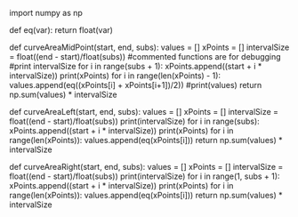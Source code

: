 import numpy as np

def eq(var):
    return float(var)

def curveAreaMidPoint(start, end, subs):
    values = []
    xPoints = []
    intervalSize = float((end - start)/float(subs))
    #commented functions are for debugging
    #print intervalSize
    for i in range(subs + 1):
        xPoints.append((start + i * intervalSize))
        print(xPoints)
    for i in range(len(xPoints) - 1):
        values.append(eq((xPoints[i] + xPoints[i+1])/2))
    #print(values)
    return np.sum(values) * intervalSize

def curveAreaLeft(start, end, subs):
    values = []
    xPoints = []
    intervalSize = float((end - start)/float(subs))
    print(intervalSize)
    for i in range(subs):
        xPoints.append((start + i * intervalSize))
        print(xPoints)
    for i in range(len(xPoints)):
        values.append(eq(xPoints[i]))
    return np.sum(values) * intervalSize

def curveAreaRight(start, end, subs):
    values = []
    xPoints = []
    intervalSize = float((end - start)/float(subs))
    print(intervalSize)
    for i in range(1, subs + 1):
        xPoints.append((start + i * intervalSize))
        print(xPoints)
    for i in range(len(xPoints)):
        values.append(eq(xPoints[i]))
    return np.sum(values) * intervalSize

